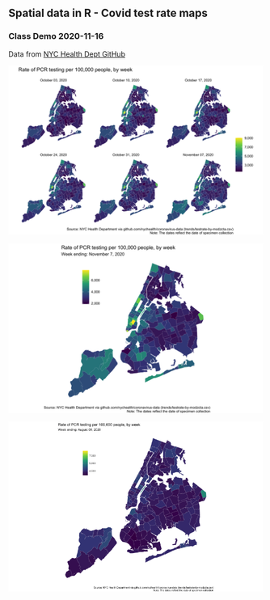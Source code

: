 ## Spatial data in R - Covid test rate maps
### Class Demo 2020-11-16

Data from [NYC Health Dept GitHub](https://github.com/nychealth/coronavirus-data)

![facet-map](img/covid-testrate_map-facet.png)

![single-map](img/covid-testrate_map-single.png)

![anim-map](img/covid-testrate_map-anim.gif)
